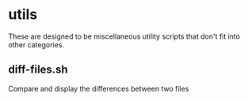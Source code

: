 # utils

These are designed to be miscellaneous utility scripts that don't fit into other categories.

## diff-files.sh

Compare and display the differences between two files
